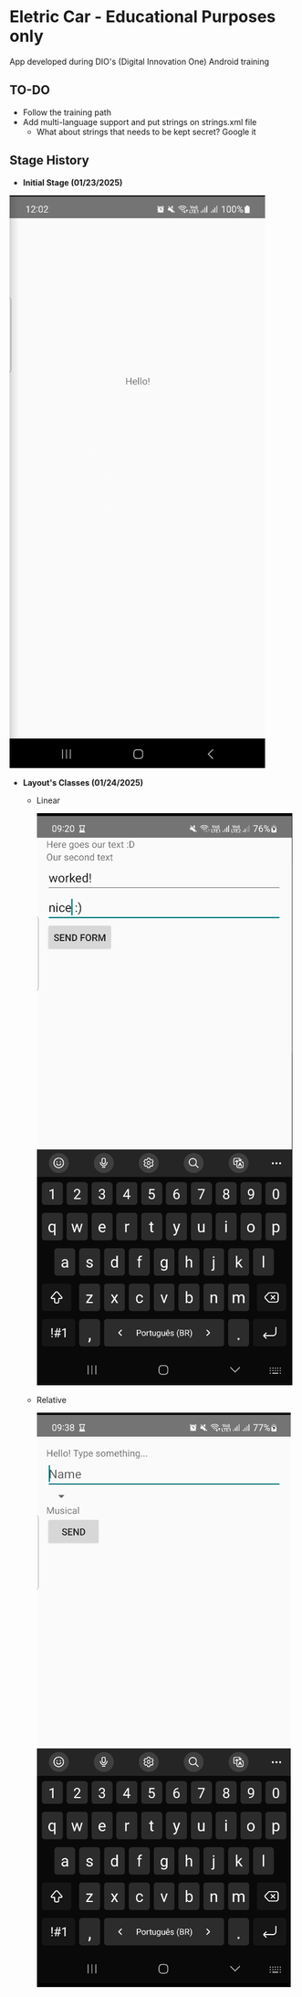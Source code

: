 # Eletric Car - Educational Purposes only
App developed during DIO's (Digital Innovation One) Android training

## TO-DO
+ Follow the training path
+ Add multi-language support and put strings on strings.xml file
    - What about strings that needs to be kept secret? Google it

## Stage History
+ **Initial Stage (01/23/2025)**

![](./readme_imgs/00_hello.png)

+ **Layout's Classes (01/24/2025)**
    - Linear

        ![](./readme_imgs/01_layouts.png)

    - Relative
    
        ![](./readme_imgs/02_layouts.png)